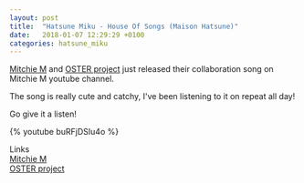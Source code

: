 ```yaml
---
layout: post
title:  "Hatsune Miku - House Of Songs (Maison Hatsune)"
date:   2018-01-07 12:29:29 +0100
categories: hatsune_miku
---
```


[Mitchie M] and [OSTER project] just released their collaboration song on Mitchie M youtube channel.

The song is really cute and catchy, I've been listening to it on repeat all day!

Go give it a listen!

{% youtube buRFjDSIu4o %}

Links  
[Mitchie M](http://mitchie-m.com/)  
[OSTER project](http://fuwafuwacinnamon.sakura.ne.jp/)

[Mitchie M]: http://mitchie-m.com/
[OSTER project]: http://fuwafuwacinnamon.sakura.ne.jp/
